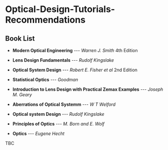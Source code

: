 # Optical-Design-Tutorials-Recommendations

## Book List

  * **Modern Optical Engineering** --- *Warren J. Smith*   4th Edition
  
  * **Lens Design Fundamentals** --- *Rudolf Kingslake* 
  
  * **Optical System Design** --- *Robert E. Fisher et al* 2nd Edition
  
  * **Statistical Optics** --- *Goodman*
  
  * **Introduction to Lens Design with Practical Zemax Examples** --- *Joseph M. Geary*
  
  * **Aberrations of Optical Systemm** --- *W T Welford* 
  
  * **Optical system Design** --- *Rudolf Kingslake*
  
  * **Principles of Optics** --- *M. Born and E. Wolf*
  
  * **Optics** --- *Eugene Hecht*
 
 TBC
  
